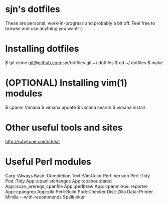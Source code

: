# sjn's dotfiles

These are personal, work-in-progress and probably a bit off. Feel free
to browse and use anything you want! :)

# Installing dotfiles

$ git clone git@github.com:sjn/dotfiles.git ~/.dotfiles
$ cd ~/.dotfiles
$ make

# (OPTIONAL) Installing vim(1) modules

$ cpanm Vimana
$ vimana update
$ vimana search <something>
$ vimana install <something>

# Other useful tools and sites

http://rubytune.com/cheat

# Useful Perl modules
Carp::Always
Bash::Completion
Text::VimColor
Perl::Version
Perl::Tidy
Pod::Tidy
App::cpanlistchanges
App::cpanoutdated
App::scan_prereqs_cpanfile
App::perlbrew
App::cpanminus::reporter
App::cpangrep
App::plx
Perl::Build
Pod::Checker
Dist::Zilla
Data::Printer
Minilla --with-recommends
Spellunker
